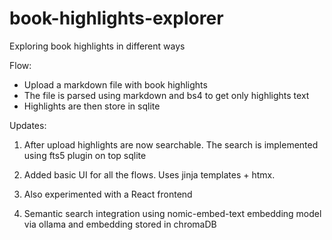 # book-highlights-explorer
Exploring book highlights in different ways

Flow:
- Upload a markdown file with book highlights
- The file is parsed using markdown and bs4 to get only highlights text
- Highlights are then store in sqlite

Updates:

1) After upload highlights are now searchable. The search is implemented using fts5 plugin on top sqlite

2) Added basic UI for all the flows. Uses jinja templates + htmx.

3) Also experimented with a React frontend

4) Semantic search integration using nomic-embed-text embedding model via ollama and embedding stored in chromaDB
